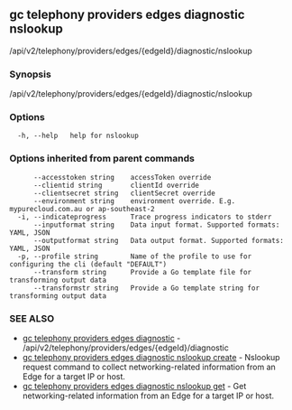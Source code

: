 ## gc telephony providers edges diagnostic nslookup

/api/v2/telephony/providers/edges/{edgeId}/diagnostic/nslookup

### Synopsis

/api/v2/telephony/providers/edges/{edgeId}/diagnostic/nslookup

### Options

```
  -h, --help   help for nslookup
```

### Options inherited from parent commands

```
      --accesstoken string    accessToken override
      --clientid string       clientId override
      --clientsecret string   clientSecret override
      --environment string    environment override. E.g. mypurecloud.com.au or ap-southeast-2
  -i, --indicateprogress      Trace progress indicators to stderr
      --inputformat string    Data input format. Supported formats: YAML, JSON
      --outputformat string   Data output format. Supported formats: YAML, JSON
  -p, --profile string        Name of the profile to use for configuring the cli (default "DEFAULT")
      --transform string      Provide a Go template file for transforming output data
      --transformstr string   Provide a Go template string for transforming output data
```

### SEE ALSO

* [gc telephony providers edges diagnostic](gc_telephony_providers_edges_diagnostic.html)	 - /api/v2/telephony/providers/edges/{edgeId}/diagnostic
* [gc telephony providers edges diagnostic nslookup create](gc_telephony_providers_edges_diagnostic_nslookup_create.html)	 - Nslookup request command to collect networking-related information from an Edge for a target IP or host.
* [gc telephony providers edges diagnostic nslookup get](gc_telephony_providers_edges_diagnostic_nslookup_get.html)	 - Get networking-related information from an Edge for a target IP or host.


